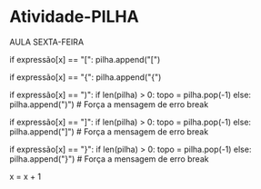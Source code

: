 # Atividade-PILHA
AULA SEXTA-FEIRA


if expressão[x] == "[":
    pilha.append("[")

if expressão[x] == "{":
    pilha.append("{")

if expressão[x] == ")":
    if len(pilha) > 0:
        topo = pilha.pop(-1)
    else:
        pilha.append(")")  # Força a mensagem de erro
        break

if expressão[x] == "]":
    if len(pilha) > 0:
        topo = pilha.pop(-1)
    else:
        pilha.append("]")  # Força a mensagem de erro
        break

if expressão[x] == "}":
    if len(pilha) > 0:
        topo = pilha.pop(-1)
    else:
        pilha.append("}")  # Força a mensagem de erro
        break

x = x + 1
